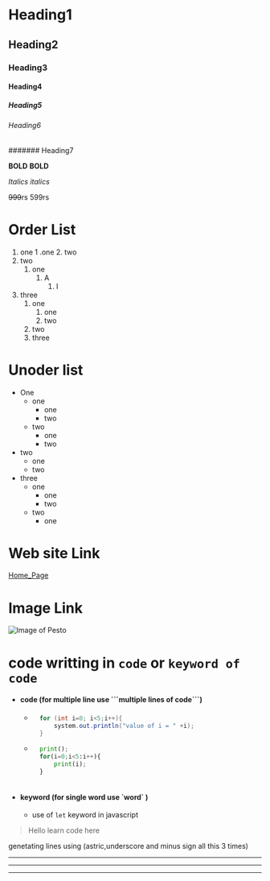 # Heading1
## Heading2
### Heading3
#### Heading4
##### Heading5
###### Heading6
####### Heading7

**BOLD**
__BOLD__        

*Italics*
_italics_

~~999~~rs 599rs

# Order List

1. one
    1 .one
    2. two
2. two
    1. one
        1. A
            1. I
3. three
    1. one
        1. one
        2. two
    2. two
    3. three

# Unoder list

- One
    - one
        - one
        - two
    - two
        - one
        - two
- two
    - one
    - two 
- three
    - one
        - one
        - two
    - two
        - one    

# Web site Link
[Home_Page](https://www.google.com/webhp?hl=en&sa=X&ved=0ahUKEwjx4Jzkpbv_AhWhXWwGHfgSAjcQPAgI "Google")

# Image Link
![Image of Pesto](https://www.google.com/search?q=pesto+tech+image&rlz=1C1UEAD_enIN1057IN1057&sxsrf=APwXEdcZ1LaMnAZivsTgFpRz1EO8JMXw6w:1686489395732&source=lnms&tbm=isch&sa=X&ved=2ahUKEwjghubKprv_AhWJbmwGHccNCy8Q0pQJegQIAhAC&biw=1536&bih=714&dpr=1.25#imgrc=uhntaKvUGI7lKM "Pesto Image link")

# code writting in ```code``` or `keyword of code `
- #### code (for multiple line use \```multiple lines of code\```)
    - ``` java
        for (int i=0; i<5;i++){
            system.out.println("value of i = " +i);
        }
        ```
    - ``` python
        print();
        for(i=0;i<5:i++){
            print(i);
        }
    ```
- #### keyword (for single word use \`word\` )
    - use of `let` keyword in javascript

> Hello learn code here

genetating lines using (astric,underscore and minus sign all this 3 times)

***


---


____